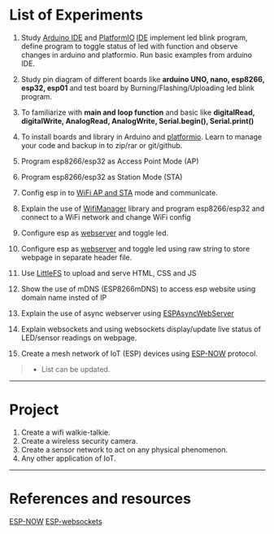 # List of Experiments

1. Study [Arduino IDE](https://www.arduino.cc/en/software) and [PlatformIO](https://platformio.org/) [IDE](https://docs.platformio.org/en/latest/home/index.html#platformio-ide) implement led blink program, define program to toggle status of led with function and observe changes in arduino and platformio. Run basic examples from arduino IDE. 

2. Study pin diagram of different boards like **arduino UNO, nano, esp8266, esp32, esp01** and test board by Burning/Flashing/Uploading led blink program.

3. To familiarize with **main and loop function** and basic like **digitalRead, digitalWrite, AnalogRead, AnalogWrite, Serial.begin(), Serial.print()**

4. To install boards and library in Arduino and [platformio](https://docs.platformio.org/en/latest/home/index.html#library-manager). Learn to manage your code and backup in to zip/rar or git/github.

5. Program esp8266/esp32 as Access Point Mode (AP) 

6. Program esp8266/esp32 as Station Mode (STA) 

7. Config esp in to [WiFi AP and STA](https://www.instructables.com/ESP-to-ESP-Communication/) mode and communicate.

8. Explain the use of [WifiManager](https://github.com/tzapu/WiFiManager) library and program esp8266/esp32 and connect to a WiFi network and change WiFi config

9. Configure esp as [webserver](https://lastminuteengineers.com/creating-esp32-web-server-arduino-ide/) and toggle led.

10. Configure esp as [webserver](https://lastminuteengineers.com/creating-esp32-web-server-arduino-ide/) and toggle led using raw string to store webpage in separate header file.

11. Use [LittleFS](https://github.com/lorol/LITTLEFS) to upload and serve HTML, CSS and JS

12. Show the use of mDNS (ESP8266mDNS) to access esp website using domain name insted of IP

13. Explain the use of async webserver using [ESPAsyncWebServer](https://github.com/me-no-dev/ESPAsyncWebServer)

14. Explain websockets and using websockets display/update live status of LED/sensor readings on webpage.

15. Create a mesh network of IoT (ESP) devices using [ESP-NOW](https://www.instructables.com/ESP32-With-ESP-Now-Protocol/) protocol.

> * List can be updated.

---

# Project

1. Create a wifi walkie-talkie.
2. Create a wireless security camera.
3. Create a sensor network to act on any physical phenomenon.
4. Any other application of IoT.

---

# References and resources

[ESP-NOW](https://microcontrollerslab.com/esp32-esp-now-two-way-communication-arduino-ide/)
[ESP-websockets]()
